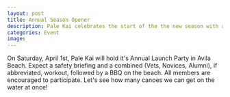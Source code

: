 ```yaml
---
layout: post
title: Annual Season Opener
description: Pale Kai celebrates the start of the the new season with a workout and club BBQ. Click here for details!
categories: Event
image: 
---
```

 
On Saturday, April 1st, Pale Kai will hold it's Annual Launch Party in Avila Beach. Expect a safety briefing and a combined (Vets, Novices, Alumni), if
abbreviated, workout, followed by a BBQ on the beach. All members are encouraged to participate. Let's see how many canoes we can get on the water at
once!